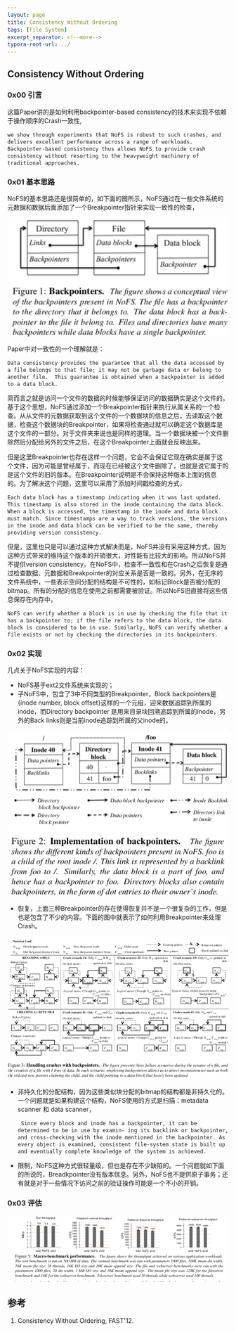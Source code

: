 ```yaml
---
layout: page
title: Consistency Without Ordering
tags: [File System]
excerpt_separator: <!--more-->
typora-root-url: ../
---
```


## Consistency Without Ordering

### 0x00 引言

  这篇Paper讲的是如何利用backpointer-based consistency的技术来实现不依赖于操作顺序的Crash一致性,

```
we show through experiments that NoFS is robust to such crashes, and delivers excellent performance across a range of workloads. Backpointer-based consistency thus allows NoFS to provide crash consistency without resorting to the heavyweight machinery of traditional approaches.
```

### 0x01 基本思路

 NoFS的基本思路还是很简单的，如下面的图所示，NoFS通过在一些文件系统的元数据和数据后面添加了一个Breakpointer指针来实现一致性的检查，

![nofs-breakpointer](/assets/img/nofs-breakpointer.png)

 Paper中对一致性的一个理解就是： 

```
Data consistency provides the guarantee that all the data accessed by a file belongs to that file; it may not be garbage data or belong to another file.  This guarantee is obtained when a backpointer is added to a data block.
```

  简而言之就是访问一个文件的数据的时候能够保证访问的数据确实是这个文件的。基于这个思想，NoFS通过添加一个Breakpointer指针来执行从属关系的一个检查。从从文件的元数据获取到这个文件的一个数据块的信息之后，去读取这个数据，检查这个数据块的Breakpointer，如果将检查通过就可以确定这个数据库是这个文件的一部分。对于文件夹来说也是同样的道理。当一个数据块被一个文件删除然后分配给另外的文件之后，在这个Breakpointer上面就会反映出来。

  但是这里Breakpointer也存在这样一个问题，它会不会保证它现在确实是属于这个文件，因为可能是曾经属于，而现在已经被这个文件删除了，也就是说它属于的是这个文件的旧的版本。在Breakpointer说明是不会保持这种版本上面的信息的。为了解决这个问题，这里可以采用了添加时间戳检查的方式，

```
Each data block has a timestamp indicating when it was last updated. This timestamp is also stored in the inode containing the data block. When a block is accessed, the timestamp in the inode and data block must match. Since timestamps are a way to track versions, the versions in the inode and data block can be verified to be the same, thereby providing version consistency.
```

  但是，这里也只是可以通过这种方式解决而是，NoFS并没有采用这种方式，因为这种方式带来的维持这个版本的开销很大，对性能有比较大的影响。所以NoFS并不提供version consistency。在NoFS中，检查不一致性和在Crash之后恢复是通过检查数据、元数据和Breakpointer的对应关系是否是一致的。另外，在无序的文件系统中，一些表示空间分配的结构是不可性的，如标记Block是否被分配的bitmap。所有的分配的信息在使用之前都需要被验证。所以NoFS旧直接将这些信息保存在内存中，

```
NoFS can verify whether a block is in use by checking the file that it has a backpointer to; if the file refers to the data block, the data block is considered to be in use. Similarly, NoFS can verify whether a file exists or not by checking the directories in its backpointers. 
```

### 0x02 实现

几点关于NoFS实现的内容：

* NoFS基于ext2文件系统来实现的；
* 子NoFS中，包含了3中不同类型的Breakpointer，Block backpointers是 {inode number, block offset}这样的一个元组，迎来数据追踪到所属的inode，而Directory backpointer 是用来目录块回溯追踪到所属的inode，另外的Back links则是当前inode追踪到所属的父inode的。

![nofs-impl](/assets/img/nofs-impl.png)

* 恢复，上面三种Breakpointer的存在使得恢复并不是一个很复杂的工作，但是也是包含了不少的内容。下面的图中就表示了如何利用Breakpointer来处理Crash。

![nofs-crash](/assets/img/nofs-crash.png)

* 非持久化的分配结构，因为这些类似块分配的bitmap的结构都是非持久化的。一个问题就是如果构建这个结构，NoFS使用的方式是扫描：metadata scanner 和 data scanner，

  ```
   Since every block and inode has a backpointer, it can be determined to be in use by examin- ing its backlink or backpointer, and cross-checking with the inode mentioned in the backpointer. As every object is examined, consistent file-system state is built up and eventually complete knowledge of the system is achieved.
  ```

* 限制，NoFS这种方式很轻量级，但也是存在不少缺陷的。一个问题就如下面的所说的，Breadkpointer没有版本信息。另外，NoFS也不提供原子事务；还有就是对于一些情况下访问之前的验证操作可能是一个不小的开销。

### 0x03 评估

![nofs-perf](/assets/img/nofs-perf.png)

## 参考

1. Consistency Without Ordering, FAST'12.